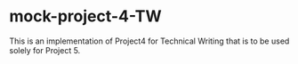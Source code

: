 # mock-project-4-TW
This is an implementation of Project4 for Technical Writing that is to be used solely for Project 5.
